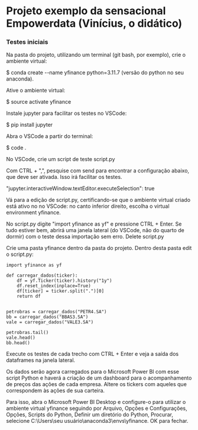 # Projeto exemplo da sensacional Empowerdata (Vinícius, o didático)

### Testes iniciais

Na pasta do projeto, utilizando um terminal (git bash, por exemplo), crie o ambiente virtual:

$ conda create --name yfinance python=3.11.7 (versão do python no seu anaconda).

Ative o ambiente virtual:

$ source activate yfinance

Instale jupyter para facilitar os testes no VSCode:

$ pip install jupyter

Abra o VSCode a partir do terminal:

$ code .

No VSCode, crie um script de teste script.py

Com CTRL + ",", pesquise com send para encontrar a configuração abaixo, que deve ser ativada. Isso irá facilitar os testes. 

"jupyter.interactiveWindow.textEditor.executeSelection": true

Vá para a edição de script.py, certificando-se que o ambiente virtual criado está ativo no no VSCode: no canto inferior direito, escolha o virtual environment yfinance.

No script.py digite "import yfinance as yf" e pressione CTRL + Enter. Se tudo estiver bem, abrirá uma janela lateral  (do VSCode, não do quarto de dormir) com o teste dessa importação sem erro. Delete script.py

Crie uma pasta yfinance dentro da pasta do projeto. Dentro desta pasta edit  o script.py:

```
import yfinance as yf

def carregar_dados(ticker):
    df = yf.Ticker(ticker).history("1y")
    df.reset_index(inplace=True)
    df[ticker] = ticker.split(".")[0]
    return df


petrobras = carregar_dados("PETR4.SA")
bb = carregar_dados("BBAS3.SA")
vale = carregar_dados("VALE3.SA")

petrobras.tail()
vale.head()
bb.head()
```

Execute os testes de cada trecho com CTRL + Enter e veja a saída dos dataframes na janela lateral.

Os dados serão agora carregados para o Microsoft Power BI com esse script Python e haverá a criação de um dashboard para o acompanhamento de preços das ações de cada empresa. Altere os tickers com aqueles que correspondem às ações de sua carteira.

Para isso, abra o Microsoft Power BI Desktop e configure-o para utilizar o ambiente virtual yfinance seguindo por Arquivo, Opções e Configurações, Opções, Scripts do Python, Definir um diretório do Python, Procurar, selecione C:\Users\seu usuário\anaconda3\envs\yfinance. OK para fechar.




